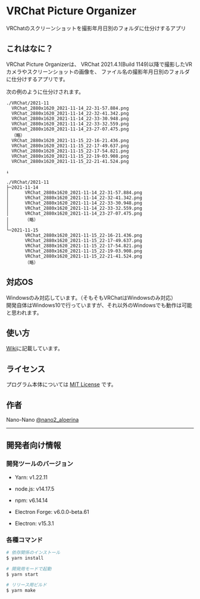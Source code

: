 # VRChat Picture Organizer

VRChatのスクリーンショットを撮影年月日別のフォルダに仕分けするアプリ

## これはなに？

VRChat Picture Organizerは、
VRChat 2021.4.1(Build 1149)以降で撮影したVRカメラやスクリーンショットの画像を、
ファイル名の撮影年月日別のフォルダに仕分けするアプリです。

次の例のように仕分けされます。

```
./VRChat/2021-11
  VRChat_2880x1620_2021-11-14_22-31-57.884.png
  VRChat_2880x1620_2021-11-14_22-32-41.342.png
  VRChat_2880x1620_2021-11-14_22-33-30.948.png
  VRChat_2880x1620_2021-11-14_22-33-32.559.png
  VRChat_2880x1620_2021-11-14_23-27-07.475.png
  （略）
  VRChat_2880x1620_2021-11-15_22-16-21.436.png
  VRChat_2880x1620_2021-11-15_22-17-49.637.png
  VRChat_2880x1620_2021-11-15_22-17-54.821.png
  VRChat_2880x1620_2021-11-15_22-19-03.908.png
  VRChat_2880x1620_2021-11-15_22-21-41.524.png

↓

./VRChat/2021-11
├─2021-11-14
│      VRChat_2880x1620_2021-11-14_22-31-57.884.png
│      VRChat_2880x1620_2021-11-14_22-32-41.342.png
│      VRChat_2880x1620_2021-11-14_22-33-30.948.png
│      VRChat_2880x1620_2021-11-14_22-33-32.559.png
│      VRChat_2880x1620_2021-11-14_23-27-07.475.png
│      （略）
│
└─2021-11-15
       VRChat_2880x1620_2021-11-15_22-16-21.436.png
       VRChat_2880x1620_2021-11-15_22-17-49.637.png
       VRChat_2880x1620_2021-11-15_22-17-54.821.png
       VRChat_2880x1620_2021-11-15_22-19-03.908.png
       VRChat_2880x1620_2021-11-15_22-21-41.524.png
       （略）
```

## 対応OS

Windowsのみ対応しています。（そもそもVRChatはWindowsのみ対応）  
開発自体はWindows10で行っていますが、それ以外のWindowsでも動作は可能と思われます。

## 使い方

[Wiki](https://github.com/nano-nano/vrc_pictures_organizer/wiki)に記載しています。

## ライセンス

プログラム本体については [MIT License](https://github.com/tcnksm/tool/blob/master/LICENCE) です。

## 作者

Nano-Nano
[@nano2_aloerina](https://twitter.com/nano2_aloerina)

---

## 開発者向け情報

### 開発ツールのバージョン

- Yarn: v1.22.11
- node.js: v14.17.5
- npm: v6.14.14

- Electron Forge: v6.0.0-beta.61
- Electron: v15.3.1

### 各種コマンド

``` bash
# 依存関係のインストール
$ yarn install

# 開発用モードで起動
$ yarn start

# リリース用ビルド
$ yarn make
```
